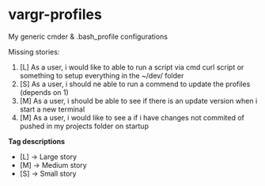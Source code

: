 # vargr-profiles
My generic cmder & .bash_profile configurations

Missing stories:

 1) [L] As a user, i would like to able to run a script via cmd curl script or something to setup everything in the ~/dev/ folder
 3) [S] As a user, i should ne able to run a commend to update the profiles (depends on 1)
 4) [M] As a user, i should be able to see if there is an update version when i start a new terminal
 5) [M] As a user, i would like to see a if i have changes not commited of pushed in my projects folder on startup

**Tag descriptions**

- [L] -> Large story
- [M] -> Medium story
- [S] -> Small story

